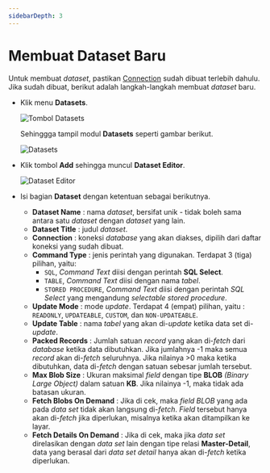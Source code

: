 ```yaml
---
sidebarDepth: 3
---
```


# Membuat Dataset Baru

Untuk membuat _dataset_, pastikan [Connection](../connections/) sudah dibuat terlebih dahulu. Jika sudah dibuat, berikut adalah langkah-langkah membuat _dataset_ baru.

- Klik menu **Datasets**.

  ![Tombol Datasets](/images/btn-dts.png)

  Sehinggga tampil modul **Datasets** seperti gambar berikut.

  ![Datasets](/images/app-datasets.png)

- Klik tombol **Add** sehingga muncul **Dataset Editor**.

  ![Dataset Editor](/images/app-dataset-editor.png)

- Isi bagian **Dataset** dengan ketentuan sebagai berikutnya.
  - **Dataset Name** : nama _dataset_, bersifat unik - tidak boleh sama antara satu _dataset_ dengan _dataset_ yang lain.
  - **Dataset Title** : judul _dataset_.
  - **Connection** : koneksi _database_ yang akan diakses, dipilih dari daftar koneksi yang sudah dibuat.
  - **Command Type** : jenis perintah yang digunakan. Terdapat 3 (tiga) pilihan, yaitu:
    - `SQL`, _Command Text_ diisi dengan perintah **SQL Select**.
    - `TABLE`, _Command Text_ diisi dengan nama _tabel_.
    - `STORED PROCEDURE`, _Command Text_ diisi dengan perintah _SQL Select_ yang mengandung _selectable stored procedure_.
  - **Update Mode** : mode _update_. Terdapat 4 (empat) pilihan, yaitu : `READONLY`, `UPDATEABLE`, `CUSTOM`, dan `NON-UPDATEABLE`.
  - **Update Table** : nama _tabel_ yang akan di-_update_ ketika data set di-_update_.
  - **Packed Records** : Jumlah satuan _record_ yang akan di-_fetch_ dari _database_ ketika data dibutuhkan. Jika jumlahnya -1 maka semua _record_ akan di-_fetch_ seluruhnya. Jika nilainya >0 maka ketika dibutuhkan, data di-_fetch_ dengan satuan sebesar jumlah tersebut.
  - **Max Blob Size** : Ukuran maksimal _field_ dengan tipe **BLOB** _(Binary Large Object)_ dalam satuan **KB**. Jika nilainya -1, maka tidak ada batasan ukuran.
  - **Fetch Blobs On Demand** : Jika di cek, maka _field BLOB_ yang ada pada _data set_ tidak akan langsung di-_fetch_. _Field_ tersebut hanya akan di-_fetch_ jika diperlukan, misalnya ketika akan ditampilkan ke layar.
  - **Fetch Details On Demand** : Jika di cek, maka jika _data set_ direlasikan dengan _data set_ lain dengan tipe relasi **Master-Detail**, data yang berasal dari _data set detail_ hanya akan di-_fetch_ ketika diperlukan.
